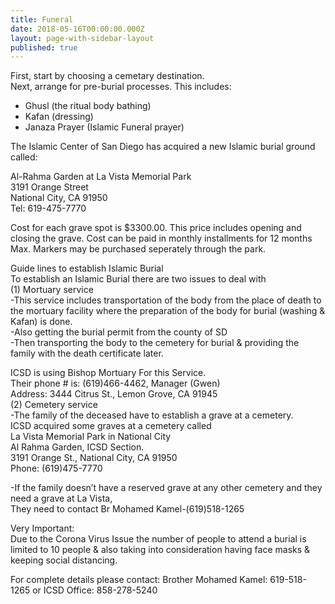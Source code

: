 ```yaml
---
title: Funeral
date: 2018-05-16T00:00:00.000Z
layout: page-with-sidebar-layout
published: true
---
```


First, start by choosing a cemetary destination.  
Next, arrange for pre-burial processes. This includes:  
- Ghusl (the ritual body bathing)  
- Kafan (dressing)  
- Janaza Prayer (Islamic Funeral prayer)

The Islamic Center of San Diego has acquired a new Islamic burial ground called:

Al-Rahma Garden at La Vista Memorial Park  
3191 Orange Street  
National City, CA 91950  
Tel: 619-475-7770

Cost for each grave spot is $3300.00. This price includes opening and closing the grave. Cost can be paid in monthly installments for 12 months Max. Markers may be purchased seperately through the park.

Guide lines to establish Islamic Burial  
To establish an Islamic Burial there are two issues to deal with  
    (1) Mortuary service  
-This service includes transportation of the body from the place of death to the mortuary facility where the preparation of the body for burial (washing & Kafan) is done.  
-Also getting the burial permit from the county of SD  
-Then transporting the body to the cemetery for burial & providing the family with the death certificate later.  

ICSD is using Bishop Mortuary For this Service.  
Their phone # is: (619)466-4462, Manager (Gwen)  
Address: 3444 Citrus St., Lemon Grove, CA 91945   
    (2) Cemetery service  
-The family of the deceased have to establish a grave at a cemetery.  
ICSD acquired some graves at a cemetery called  
La Vista Memorial Park in National City  
Al Rahma Garden, ICSD Section.  
3191 Orange St., National City, CA 91950  
Phone: (619)475-7770  

-If the family doesn’t have a reserved grave at any other cemetery and they need a grave at La Vista,  
They need to contact Br Mohamed Kamel-(619)518-1265

Very Important:  
Due to the Corona Virus Issue the number of people to attend a burial is limited to 10 people   & also taking into consideration having face masks & keeping social distancing.  

For complete details please contact:
Brother Mohamed Kamel: 619-518-1265
or
ICSD Office: 858-278-5240

